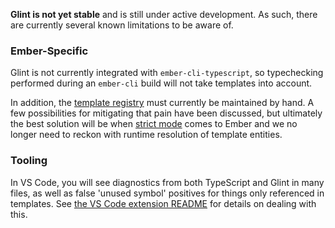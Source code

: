 **Glint is not yet stable** and is still under active development. As such, there are currently several known limitations to be aware of.

### Ember-Specific

Glint is not currently integrated with `ember-cli-typescript`, so typechecking performed during an `ember-cli` build will not take templates into account.

In addition, the [template registry](ember/template-registry.md) must currently be maintained by hand. A few possibilities for mitigating that pain have been discussed, but ultimately the best solution will be when [strict mode] comes to Ember and we no longer need to reckon with runtime resolution of template entities.

[strict mode]: http://emberjs.github.io/rfcs/0496-handlebars-strict-mode.html

### Tooling

In VS Code, you will see diagnostics from both TypeScript and Glint in many files, as well as false 'unused symbol' positives for things only referenced in templates. See [the VS Code extension README](../packages/vscode) for details on dealing with this.
